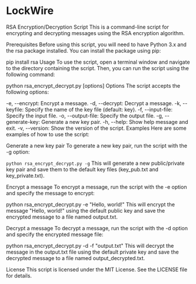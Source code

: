 # LockWire

RSA Encryption/Decryption Script
This is a command-line script for encrypting and decrypting messages using the RSA encryption algorithm.

Prerequisites
Before using this script, you will need to have Python 3.x and the rsa package installed. You can install the package using pip:

pip install rsa
Usage
To use the script, open a terminal window and navigate to the directory containing the script. Then, you can run the script using the following command:

python rsa_encrypt_decrypt.py [options]
Options
The script accepts the following options:

-e, --encrypt: Encrypt a message.
-d, --decrypt: Decrypt a message.
-k, --keyfile: Specify the name of the key file (default: key).
-f, --input-file: Specify the input file.
-o, --output-file: Specify the output file.
-g, --generate-key: Generate a new key pair.
-h, --help: Show help message and exit.
-v, --version: Show the version of the script.
Examples
Here are some examples of how to use the script:

Generate a new key pair
To generate a new key pair, run the script with the -g option:

`python rsa_encrypt_decrypt.py -g`
This will generate a new public/private key pair and save them to the default key files (key_pub.txt and key_private.txt).

Encrypt a message
To encrypt a message, run the script with the -e option and specify the message to encrypt:

python rsa_encrypt_decrypt.py -e "Hello, world!"
This will encrypt the message "Hello, world!" using the default public key and save the encrypted message to a file named output.txt.

Decrypt a message
To decrypt a message, run the script with the -d option and specify the encrypted message file:

python rsa_encrypt_decrypt.py -d -f "output.txt"
This will decrypt the message in the output.txt file using the default private key and save the decrypted message to a file named output_decrypted.txt.

License
This script is licensed under the MIT License. See the LICENSE file for details.
